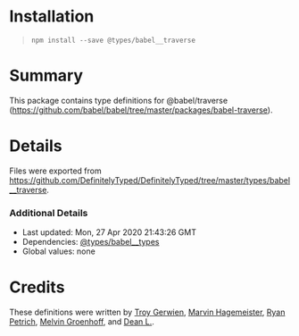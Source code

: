 # Installation
> `npm install --save @types/babel__traverse`

# Summary
This package contains type definitions for @babel/traverse (https://github.com/babel/babel/tree/master/packages/babel-traverse).

# Details
Files were exported from https://github.com/DefinitelyTyped/DefinitelyTyped/tree/master/types/babel__traverse.

### Additional Details
 * Last updated: Mon, 27 Apr 2020 21:43:26 GMT
 * Dependencies: [@types/babel__types](https://npmjs.com/package/@types/babel__types)
 * Global values: none

# Credits
These definitions were written by [Troy Gerwien](https://github.com/yortus), [Marvin Hagemeister](https://github.com/marvinhagemeister), [Ryan Petrich](https://github.com/rpetrich), [Melvin Groenhoff](https://github.com/mgroenhoff), and [Dean L.](https://github.com/dlgrit).
